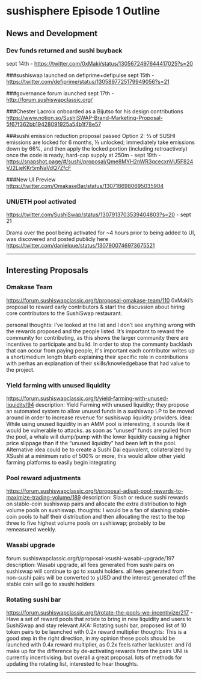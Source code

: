 # sushisphere Episode 1 Outline

## News and Development

### Dev funds returned and sushi buyback
 sept 14th - https://twitter.com/0xMaki/status/1305672497644417025?s=20 

###sushiswap launched on defiprime+defipulse
sept 15th -https://twitter.com/defiprime/status/1305897725179949056?s=21  

###governance forum launched
sept 17th - http://forum.sushiswapclassic.org/ 

###Chester Lacroix onboarded as a Bijutso for his design contributions
https://www.notion.so/SushiSWAP-Brand-Marketing-Proposal-5f67f362bb19428091925a54b1f78e57 

###sushi emission reduction proposal passed
Option 2: ⅔ of SUSHI emissions are locked for 6 months, ⅓ unlocked; immediately take emissions down by 66%, and then apply the locked portion (including retroactively) once the code is ready; hard-cap supply at 250m - sept 19th - https://snapshot.page/#/sushi/proposal/Qme8MYH2nWR3qcecxnVU5F824VJ2LjeKKr5mNaVdQ7ZfcF 

###New UI Preview
https://twitter.com/OmakaseBar/status/1307186980695035904

### UNI/ETH pool activated 
https://twitter.com/SushiSwap/status/1307913703539404803?s=20 - sept 21

Drama over the pool being activated for ~4 hours prior to being added to UI, was discovered and posted publicly here https://twitter.com/danielque/status/1307900746973675521 

* * *

## Interesting Proposals
### Omakase Team
https://forum.sushiswapclassic.org/t/proposal-omakase-team/110
0xMaki’s proposal to reward early contributors & start the discussion about hiring core contributors to the SushiSwap restaurant.

personal thoughts: I’ve looked at the list and I don’t see anything wrong with the rewards proposed and the people listed. It’s important to reward the community for contributing, as this shows the larger community there are incentives to participate and build. In order to stop the communty backlash that can occur from paying people, it's important each contributor writes up a short/medium length blurb explaining their specific role in contributions with perhas an explanation of their skills/knowledgebase that had value to the project.

### Yield farming with unused liquidity
https://forum.sushiswapclassic.org/t/yield-farming-with-unused-liquidity/94
description: Yield Farming with unused liquidity; they propose an automated system to allow unused funds in a sushiswap LP to be moved around in order to increase revenue for sushiswap liquidity providers.
idea: While using unused liquidity in an AMM pool is interesting, it sounds like it would be vulnerable to attacks. as soon as “unused” funds are pulled from the pool, a whale will dump/pump with the lower liquidity causing a higher price slippage than if the “unused liquidity” had been left in the pool. Alternative idea could be to create a Sushi Dai equivalent, collateralized by XSushi at a minimum ratio of 500% or more, this would allow other yield farming platforms to easily begin integrating 

### Pool reward adjustments
https://forum.sushiswapclassic.org/t/proposal-adjust-pool-rewards-to-maximize-trading-volume/189
description: Slash or reduce sushi rewards on stable-coin sushiswap pairs and allocate the extra distribution to high volume pools on sushiswap.
thoughts: I would be a fan of slashing stable-coin pools to half their distribution and then allocating the rest to the top three to five highest volume pools on sushiswap; probably to be remeasured weekly. 

### Wasabi upgrade
forum.sushiswapclassic.org/t/proposal-xsushi-wasabi-upgrade/197
description: Wasabi upgrade, all fees generated from sushi pairs on sushiswap will continue to go to xsushi holders. all fees generated from non-sushi pairs will be converted to yUSD and the interest generated off the stable coin will go to xsushi holders

### Rotating sushi bar
 https://forum.sushiswapclassic.org/t/rotate-the-pools-we-incentivize/217 - Have a set of reward pools that rotate to bring in new liquidity and users to SushiSwap and stay relevant 
AKA: Rotating sushi bar, proposed list of 10 token pairs to be launched with 0.2x reward multiplier
thoughts: This is a good step in the right direction, in my opinion these pools should be launched with 0.4x reward multiplier, as 0.2x feels rather lackluster. and i’d make up for the difference by de-activating rewards from the pairs UNI is currently incentivising. but overall a great proposal. lots of methods for updating the rotating list, interested to hear thoughts.

***


